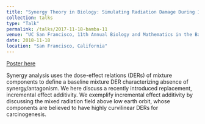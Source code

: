 ```yaml
---
title: "Synergy Theory in Biology: Simulating Radiation Damage During Interplanetary Voyages as an Example"
collection: talks
type: "Talk"
permalink: /talks/2017-11-18-bamba-11
venue: "UC San Francisco, 11th Annual Biology and Mathematics in the Bay Area Conference"
date: 2018-11-18
location: "San Francisco, California"
---
```


[Poster here](https://eghuang.github.io/files/Bamba17v3.pdf)

Synergy analysis uses the dose-effect relations (DERs) of mixture components to define a baseline mixture DER characterizing absence of  synergy/antagonism. We here discuss a recently introduced replacement, incremental effect additivity. We exemplify incremental effect additivity by discussing the mixed radiation field above low earth orbit, whose components are believed to have highly curvilinear DERs for carcinogenesis.
